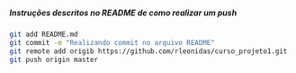 
##### Instruções descritos no README de como realizar um push

```sh
git add README.md
git commit -m "Realizando commit no arquivo README"
git remote add origib https://github.com/rleonidas/curso_projeto1.git
git push origin master
```
